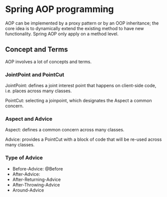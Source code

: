 # Spring AOP programming

AOP can be implemented by a proxy pattern or by an OOP inheritance; the core idea is to dynamically extend the existing method to have new functionality. Spring AOP only apply on a method level.

## Concept and Terms
AOP involves a lot of concepts and terms.

### JointPoint and PointCut
JointPoint: defines a joint interest point that happens on client-side code, i.e. places across many classes. 

PointCut: selecting a joinpoint, which designates the Aspect a common concern.

### Aspect and Advice
Aspect: defines a common concern across many classes. 

Advice: provides a PointCut with a block of code that will be re-used across many classes.

### Type of Advice
* Before-Advice: @Before
* After-Advice:
* After-Returning-Advice
* After-Throwing-Advice
* Around-Advice
